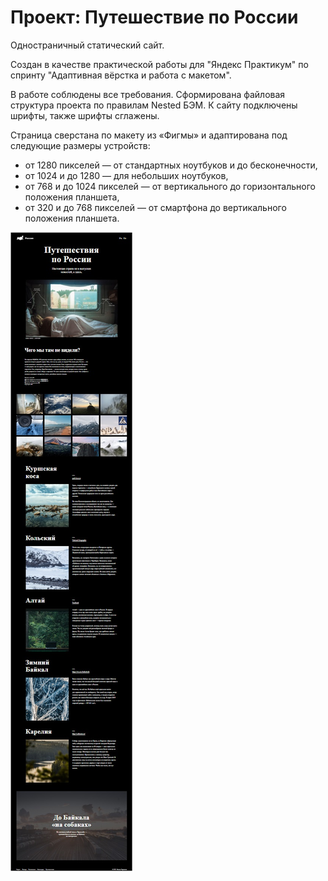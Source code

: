 <h1 aligne="center">Проект: Путешествие по России</h1>
<p>Одностраничный статический сайт.</p>
<p>Создан в качестве практической работы для "Яндекс Практикум" по спринту
"Адаптивная вёрстка и работа с макетом".</p>
<p>В работе соблюдены все требования. Сформирована файловая структура проекта по правилам Nested БЭМ.
К сайту подключены шрифты, также шрифты сглажены.</p>
<p>Страница сверстана по макету из «Фигмы» и адаптирована под следующие размеры устройств:</p>
<ul>
  <li>от 1280 пикселей — от стандартных ноутбуков и до бесконечности,</li>
  <li>от 1024 и до 1280 — для небольших ноутбуков,</li>
  <li>от 768 и до 1024 пикселей — от вертикального до горизонтального положения планшета,</li>
  <li>от 320 и до 768 пикселей — от смартфона до вертикального положения планшета.</li>
</ul>

<img src="/Images/for_READme.jpg" alt="Внешний вид сайта">
